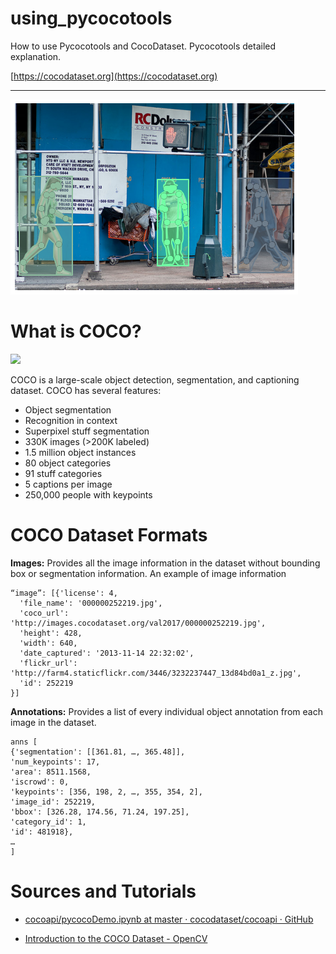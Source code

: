 # using_pycocotools

How to use Pycocotools and CocoDataset. Pycocotools detailed explanation.

[https://cocodataset.org](https://cocodataset.org)

---

![people_with_annotations.png](images/people_with_annotations.png)

# What is COCO?

![](https://cocodataset.org/images/coco-icons.png)

COCO is a large-scale object detection, segmentation, and captioning dataset. COCO has several features:

- Object segmentation
- Recognition in context
- Superpixel stuff segmentation
- 330K images (>200K labeled)
- 1.5 million object instances
- 80 object categories
- 91 stuff categories
- 5 captions per image
- 250,000 people with keypoints

# COCO Dataset Formats

**Images:** Provides all the image information in the dataset without bounding box or segmentation information. An example of image information

```textile
“image”: [{'license': 4,
  'file_name': '000000252219.jpg',
  'coco_url': 'http://images.cocodataset.org/val2017/000000252219.jpg',
  'height': 428,
  'width': 640,
  'date_captured': '2013-11-14 22:32:02',
  'flickr_url': 'http://farm4.staticflickr.com/3446/3232237447_13d84bd0a1_z.jpg',
  'id': 252219 
}]
```

**Annotations:** Provides a list of every individual object annotation from each image in the dataset.

```textile
anns [
{'segmentation': [[361.81, …, 365.48]], 
'num_keypoints': 17, 
'area': 8511.1568, 
'iscrowd': 0, 
'keypoints': [356, 198, 2, …, 355, 354, 2], 
'image_id': 252219, 
'bbox': [326.28, 174.56, 71.24, 197.25], 
'category_id': 1, 
'id': 481918}, 
…
]
```

# Sources and Tutorials

- [cocoapi/pycocoDemo.ipynb at master · cocodataset/cocoapi · GitHub](https://github.com/cocodataset/cocoapi/blob/master/PythonAPI/pycocoDemo.ipynb)

- [Introduction to the COCO Dataset - OpenCV](https://opencv.org/introduction-to-the-coco-dataset/)
